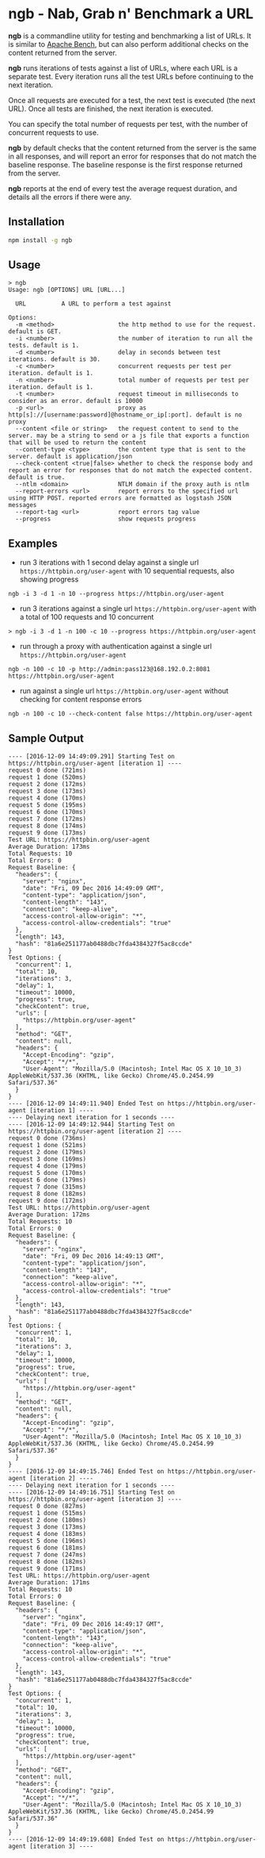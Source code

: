 # ngb - Nab, Grab n' Benchmark a URL

__ngb__ is a commandline utility for testing and benchmarking a list of URLs.
It is similar to [Apache Bench](http://httpd.apache.org/docs/trunk/programs/ab.html), but
can also perform additional checks on the content returned from the server.

__ngb__ runs iterations of tests against a list of URLs, where each URL is a separate test.
Every iteration runs all the test URLs before continuing to the next iteration.

Once all requests are executed for a test, the next test is executed (the next URL).
Once all tests are finished, the next iteration is executed.

You can specify the total number of requests per test, with the number of concurrent requests to use.

__ngb__ by default checks that the content returned from the server is the same in all responses, and will report an error
for responses that do not match the baseline response. The baseline response is the first response returned from the
server.

__ngb__ reports at the end of every test the average request duration, and details all the errors if there were any.
 
## Installation

```bash
npm install -g ngb
```

## Usage

```
> ngb
Usage: ngb [OPTIONS] URL [URL...]

  URL          A URL to perform a test against

Options:
  -m <method>                  the http method to use for the request. default is GET.
  -i <number>                  the number of iteration to run all the tests. default is 1.
  -d <number>                  delay in seconds between test iterations. default is 30.
  -c <number>                  concurrent requests per test per iteration. default is 1.
  -n <number>                  total number of requests per test per iteration. default is 1.
  -t <number>                  request timeout in milliseconds to consider as an error. default is 10000
  -p <url>                     proxy as http[s]://[username:password]@hostname_or_ip[:port]. default is no proxy
  --content <file or string>   the request content to send to the server. may be a string to send or a js file that exports a function that will be used to return the content
  --content-type <type>        the content type that is sent to the server. default is application/json
  --check-content <true|false> whether to check the response body and report an error for responses that do not match the expected content. default is true.
  --ntlm <domain>              NTLM domain if the proxy auth is ntlm
  --report-errors <url>        report errors to the specified url using HTTP POST. reported errors are formatted as logstash JSON messages
  --report-tag <url>           report errors tag value
  --progress                   show requests progress

```

## Examples

* run 3 iterations with 1 second delay against a single url `https://httpbin.org/user-agent` with 10 sequential requests, also showing progress

```
ngb -i 3 -d 1 -n 10 --progress https://httpbin.org/user-agent
```

* run 3 iterations against a single url `https://httpbin.org/user-agent` with a total of 100 requests and 10 concurrent

```
> ngb -i 3 -d 1 -n 100 -c 10 --progress https://httpbin.org/user-agent
```

* run through a proxy with authentication against a single url `https://httpbin.org/user-agent`

```
ngb -n 100 -c 10 -p http://admin:pass123@168.192.0.2:8081 https://httpbin.org/user-agent
```

* run against a single url `https://httpbin.org/user-agent` without checking for content response errors

```
ngb -n 100 -c 10 --check-content false https://httpbin.org/user-agent
```

## Sample Output

```
---- [2016-12-09 14:49:09.291] Starting Test on https://httpbin.org/user-agent [iteration 1] ----
request 0 done (721ms)
request 1 done (520ms)
request 2 done (172ms)
request 3 done (173ms)
request 4 done (170ms)
request 5 done (195ms)
request 6 done (170ms)
request 7 done (172ms)
request 8 done (174ms)
request 9 done (173ms)
Test URL: https://httpbin.org/user-agent
Average Duration: 173ms
Total Requests: 10
Total Errors: 0
Request Baseline: {
  "headers": {
    "server": "nginx",
    "date": "Fri, 09 Dec 2016 14:49:09 GMT",
    "content-type": "application/json",
    "content-length": "143",
    "connection": "keep-alive",
    "access-control-allow-origin": "*",
    "access-control-allow-credentials": "true"
  },
  "length": 143,
  "hash": "81a6e251177ab0488dbc7fda4384327f5ac8ccde"
}
Test Options: {
  "concurrent": 1,
  "total": 10,
  "iterations": 3,
  "delay": 1,
  "timeout": 10000,
  "progress": true,
  "checkContent": true,
  "urls": [
    "https://httpbin.org/user-agent"
  ],
  "method": "GET",
  "content": null,
  "headers": {
    "Accept-Encoding": "gzip",
    "Accept": "*/*",
    "User-Agent": "Mozilla/5.0 (Macintosh; Intel Mac OS X 10_10_3) AppleWebKit/537.36 (KHTML, like Gecko) Chrome/45.0.2454.99 Safari/537.36"
  }
}
---- [2016-12-09 14:49:11.940] Ended Test on https://httpbin.org/user-agent [iteration 1] ----
---- Delaying next iteration for 1 seconds ----
---- [2016-12-09 14:49:12.944] Starting Test on https://httpbin.org/user-agent [iteration 2] ----
request 0 done (736ms)
request 1 done (521ms)
request 2 done (179ms)
request 3 done (169ms)
request 4 done (179ms)
request 5 done (170ms)
request 6 done (179ms)
request 7 done (315ms)
request 8 done (182ms)
request 9 done (172ms)
Test URL: https://httpbin.org/user-agent
Average Duration: 172ms
Total Requests: 10
Total Errors: 0
Request Baseline: {
  "headers": {
    "server": "nginx",
    "date": "Fri, 09 Dec 2016 14:49:13 GMT",
    "content-type": "application/json",
    "content-length": "143",
    "connection": "keep-alive",
    "access-control-allow-origin": "*",
    "access-control-allow-credentials": "true"
  },
  "length": 143,
  "hash": "81a6e251177ab0488dbc7fda4384327f5ac8ccde"
}
Test Options: {
  "concurrent": 1,
  "total": 10,
  "iterations": 3,
  "delay": 1,
  "timeout": 10000,
  "progress": true,
  "checkContent": true,
  "urls": [
    "https://httpbin.org/user-agent"
  ],
  "method": "GET",
  "content": null,
  "headers": {
    "Accept-Encoding": "gzip",
    "Accept": "*/*",
    "User-Agent": "Mozilla/5.0 (Macintosh; Intel Mac OS X 10_10_3) AppleWebKit/537.36 (KHTML, like Gecko) Chrome/45.0.2454.99 Safari/537.36"
  }
}
---- [2016-12-09 14:49:15.746] Ended Test on https://httpbin.org/user-agent [iteration 2] ----
---- Delaying next iteration for 1 seconds ----
---- [2016-12-09 14:49:16.751] Starting Test on https://httpbin.org/user-agent [iteration 3] ----
request 0 done (827ms)
request 1 done (515ms)
request 2 done (180ms)
request 3 done (173ms)
request 4 done (183ms)
request 5 done (196ms)
request 6 done (181ms)
request 7 done (247ms)
request 8 done (182ms)
request 9 done (171ms)
Test URL: https://httpbin.org/user-agent
Average Duration: 171ms
Total Requests: 10
Total Errors: 0
Request Baseline: {
  "headers": {
    "server": "nginx",
    "date": "Fri, 09 Dec 2016 14:49:17 GMT",
    "content-type": "application/json",
    "content-length": "143",
    "connection": "keep-alive",
    "access-control-allow-origin": "*",
    "access-control-allow-credentials": "true"
  },
  "length": 143,
  "hash": "81a6e251177ab0488dbc7fda4384327f5ac8ccde"
}
Test Options: {
  "concurrent": 1,
  "total": 10,
  "iterations": 3,
  "delay": 1,
  "timeout": 10000,
  "progress": true,
  "checkContent": true,
  "urls": [
    "https://httpbin.org/user-agent"
  ],
  "method": "GET",
  "content": null,
  "headers": {
    "Accept-Encoding": "gzip",
    "Accept": "*/*",
    "User-Agent": "Mozilla/5.0 (Macintosh; Intel Mac OS X 10_10_3) AppleWebKit/537.36 (KHTML, like Gecko) Chrome/45.0.2454.99 Safari/537.36"
  }
}
---- [2016-12-09 14:49:19.608] Ended Test on https://httpbin.org/user-agent [iteration 3] ----
```